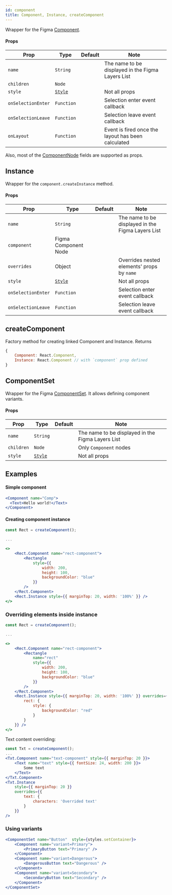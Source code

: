 ```yaml
---
id: component
title: Component, Instance, createComponent
---
```


Wrapper for the Figma [Component](https://www.figma.com/plugin-docs/api/ComponentNode/).

#### Props

| Prop       | Type     | Default | Note                                              |
| ---------- | -------- | ------- | ------------------------------------------------- |
| `name`     | `String` |         | The name to be displayed in the Figma Layers List |
| `children` | `Node`   |         |                                                   |
| `style`    | [`Style`](/docs/styling)   |         | Not all props                                                 |
| `onSelectionEnter` | `Function` |  | Selection enter event callback  |
| `onSelectionLeave` | `Function` |  | Selection leave event callback  |
| `onLayout` | `Function` |  | Event is fired once the layout has been calculated  |

Also, most of the [ComponentNode](https://www.figma.com/plugin-docs/api/ComponentNode/) fields are supported as props.

## Instance

Wrapper for the `component.createInstance` method.

#### Props

| Prop       | Type     | Default | Note                                              |
| ---------- | -------- | ------- | ------------------------------------------------- |
| `name`     | `String` |         | The name to be displayed in the Figma Layers List |
| `component`| Figma Component Node | | |
| `overrides` | Object  |         | Overrides nested elements' props by `name`        |
| `style`    | [`Style`](/docs/styling)   |         | Not all props |
| `onSelectionEnter` | `Function` |  | Selection enter event callback  |
| `onSelectionLeave` | `Function` |  | Selection leave event callback  |

## createComponent

Factory method for creating linked Component and Instance. Returns

```javascript
{
    Component: React.Component,
    Instance: React.Component // with `component` prop defined
}
```

## ComponentSet

Wrapper for the Figma [ComponentSet](https://www.figma.com/plugin-docs/api/ComponentSetNode/). It allows defining component variants.

#### Props

| Prop       | Type     | Default | Note                                              |
| ---------- | -------- | ------- | ------------------------------------------------- |
| `name`     | `String` |         | The name to be displayed in the Figma Layers List |
| `children` | `Node`   |         | Only `Component` nodes                            |
| `style`    | [`Style`](/docs/styling)   |         | Not all props                   |

## Examples

#### Simple component

```jsx
<Component name="Comp">
  <Text>Hello world!</Text>
</Component>
```


#### Creating component instance

```jsx
const Rect = createComponent();

...

<>
    <Rect.Component name="rect-component">
        <Rectangle
            style={{
                width: 200,
                height: 100,
                backgroundColor: "blue"
            }}
        />
    </Rect.Component>
    <Rect.Instance style={{ marginTop: 20, width: '100%' }} />
</>
```

### Overriding elements inside instance

```jsx
const Rect = createComponent();

...

<>
    <Rect.Component name="rect-component">
        <Rectangle
            name="rect"
            style={{
                width: 200,
                height: 100,
                backgroundColor: "blue"
            }}
        />
    </Rect.Component>
    <Rect.Instance style={{ marginTop: 20, width: '100%' }} overrides={{
        rect: {
            style: {
                backgroundColor: "red"
            }
        } 
    }} />
</>
```

Text content overriding:

```jsx
const Txt = createComponent();
...
<Txt.Component name="text-component" style={{ marginTop: 20 }}>
    <Text name="text" style={{ fontSize: 24, width: 200 }}>
        Some text
    </Text>
</Txt.Component>
<Txt.Instance
    style={{ marginTop: 20 }}
    overrides={{
        text: {
            characters: 'Overrided text'
        }
    }}
/>
```

### Using variants

```jsx
<ComponentSet name="Button"  style={styles.setContainer}>
    <Component name="variant=Primary">
        <PrimaryButton text="Primary" />
    </Component>
    <Component name="variant=Dangerous">
        <DangerousButton text="Dangerous" />
    </Component>
    <Component name="variant=Secondary">
        <SecondaryButton text="Secondary" />
    </Component>
</ComponentSet>
```

